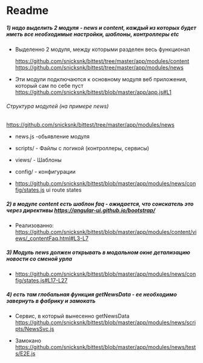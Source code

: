 # Readme

##### 1) надо выделить 2 модуля - news и content, каждый из которых будет иметь все необходимые настройки, шаблоны, контроллеры etc

- Выделенно 2 модуля, между которыми разделен весь функционал  
    
   https://github.com/snicksnk/bittest/tree/master/app/modules/content
    https://github.com/snicksnk/bittest/tree/master/app/modules/news

- Эти модули подключаются к основному модуля веб приложения, который сам по себе пуст
    https://github.com/snicksnk/bittest/blob/master/app/app.js#L1
    
###### Структура модулей (на примере news)
    
https://github.com/snicksnk/bittest/tree/master/app/modules/news
- news.js -обьявление модуля
- scripts/ - Файлы с логикой (контроллеры, сервисы) 
- views/ - Шаблоны
- config/ - конфигурации 
    
- https://github.com/snicksnk/bittest/blob/master/app/modules/news/config/states.js
    ui route states 

##### 2) в модуле content есть шаблон faq - ожидается, что соискатель это через директивы https://angular-ui.github.io/bootstrap/
    
- Реализованно: 
    https://github.com/snicksnk/bittest/blob/master/app/modules/content/views/_contentFaq.html#L3-L7

##### 3) Модуль news должен открывать в модальном окне детализацию новости со сменой урла
    
- https://github.com/snicksnk/bittest/blob/master/app/modules/news/config/states.js#L17-L27
    
#####  4) есть там глобальная функция getNewsData - ее необходимо завернуть в фабрику и замокать
- Сервис, в который вынесенно getNewsData 
https://github.com/snicksnk/bittest/blob/master/app/modules/news/scripts/NewsSvc.js

- Замокано
https://github.com/snicksnk/bittest/blob/master/app/modules/news/tests/E2E.js
    
    
